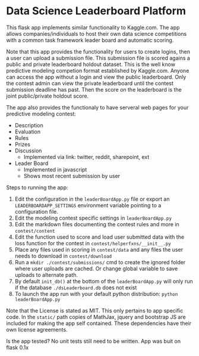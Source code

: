 # Data Science Leaderboard Platform
This flask app implements similar functionality to Kaggle.com. The app allows companies/individuals to host their own data science competitions with a common task framework leader board and automatic scoring.

Note that this app provides the functionality for users to create logins, then a user can upload a submission file. This submission file is scored agains a public and private leaderboard holdout dataset. This is the well know predictive modeling competion format established by Kaggle.com. Anyone can access the app without a login and view the public leaderboard. Only the contest admin can view the private leaderboard until the contest submission deadline has past. Then the score on the leaderboard is the joint public/private holdout score.

The app also provides the functionaly to have serveral web pages for your predictive modeling contest:
* Description
* Evaluation
* Rules
* Prizes
* Discussion 
  * Implemented via link: twitter, reddit, sharepoint, ext
* Leader Board
  * Implemented in javascript
  * Shows most recent submission by user


Steps to running the app:

1. Edit the configuration in the `leaderBoardApp.py` file or export an `LEADERBOARDAPP_SETTINGS` environment variable pointing to a configuration file.
2. Edit the modeling contest specific settings in `leaderBoardApp.py`
3. Edit the markdown files documenting the contest rules and more in `contest/content`
4. Edit the function used to score and load user submitted data with the loss function for the contest in `contest/helperfxns/__init__.py`
5. Place any files used in scoring in `contest/data` and any files the user needs to download in `contest/download`
6. Run a `mkdir ./contest/submissions/` cmd to create the ignored folder where user uploads are cached. Or change global variable to save uploads to alternate path.
7. By default `init_db()` at the bottom of the `leaderBoardApp.py` will only run if the database `./dsLeaderboard.db` does not exist
8. To launch the app run with your default python distribution: `python leaderBoardApp.py`

Note that the License is stated as MIT. This only pertains to app specific code. In the `static/` path copies of MathJax, jquery and bootstrap JS are included for making the app self contained. These dependencies have their own license agreements.

Is the app tested? No unit tests still need to be written.
App was buit on flask 0.1x
